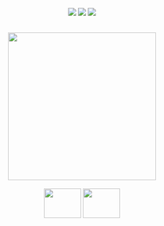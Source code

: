 <!--
<div align="center"> 
  <img height="225em" src="https://github-readme-stats.vercel.app/api?username=nicolascoutochaves&show_icons=true&theme=dracula">
</div> Quando minha nota for boa eu boto de volta KKKK-->

<div align="center">
  
  <a href="mailto:nicolasdocoutochaves@gmail.com" target="_blank"><img src="https://img.shields.io/badge/Gmail-D14836?style=for-the-badge&logo=gmail&logoColor=white" target="_blank"></a>
  <a href="https://www.instagram.com/nick.260/" target="_blank"><img src="https://img.shields.io/badge/-Instagram-%23E4405F?style=for-the-badge&logo=instagram&logoColor=white" target="_blank"></a>
  <a href="https://www.linkedin.com/in/n%C3%ADcolas-chaves-27b7a1268/" target="_blank"><img src="https://img.shields.io/badge/-LinkedIn-%230077B5?style=for-the-badge&logo=linkedin&logoColor=white" target="_blank"></a> 
  
</div><br>
<div align="center" style="display: inline_block">
  <img width="300em" src="https://github-readme-stats.vercel.app/api/top-langs/?username=nicolascoutochaves&layout=compact"><br><br>
  <img align="center" height="60" width="75" src="https://icongr.am/devicon/c-original.svg?size=148&color=currentColor">
  <img align="center" height="60" width="75" src="https://icongr.am/devicon/cplusplus-original.svg?size=148&color=currentColor">

  
  <br>
</div>


